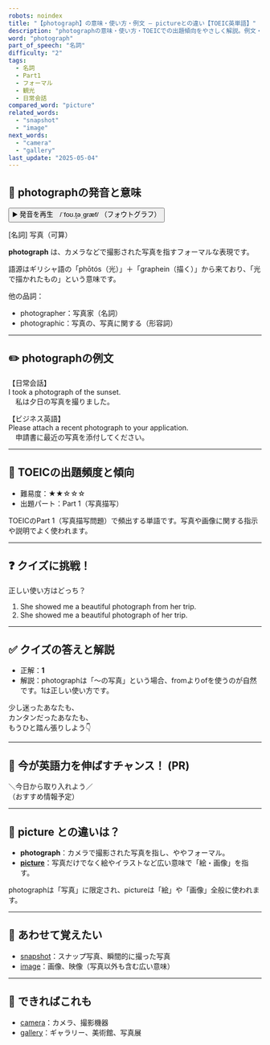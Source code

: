 ```yaml
---
robots: noindex
title: "【photograph】の意味・使い方・例文 ― pictureとの違い【TOEIC英単語】"
description: "photographの意味・使い方・TOEICでの出題傾向をやさしく解説。例文・クイズ付きでpictureとの違いもわかりやすく学べます。"
word: "photograph"
part_of_speech: "名詞"
difficulty: "2"
tags:
  - 名詞
  - Part1
  - フォーマル
  - 観光
  - 日常会話
compared_word: "picture"
related_words:
  - "snapshot"
  - "image"
next_words:
  - "camera"
  - "gallery"
last_update: "2025-05-04"
---
```


## 🔰 photographの発音と意味

<button class="play-audio" onclick="playTTS('photograph')">
  <span class="play-audio-main">
    ▶️ 発音を再生　/ˈfoʊ.t̬əˌɡræf/
  </span>
  <span class="play-audio-sub">
    （フォウトグラフ）
  </span>
</button>

[名詞] 写真（可算）

**photograph** は、カメラなどで撮影された写真を指すフォーマルな表現です。

語源はギリシャ語の「phōtós（光）」＋「graphein（描く）」から来ており、「光で描かれたもの」という意味です。

他の品詞：  
- photographer：写真家（名詞）
- photographic：写真の、写真に関する（形容詞）

---

## ✏️ photographの例文

【日常会話】  
I took a photograph of the sunset.  
　私は夕日の写真を撮りました。

【ビジネス英語】  
Please attach a recent photograph to your application.  
　申請書に最近の写真を添付してください。

---

## 🎯 TOEICの出題頻度と傾向

- 難易度：★★☆☆☆
- 出題パート：Part 1（写真描写）

TOEICのPart 1（写真描写問題）で頻出する単語です。写真や画像に関する指示や説明でよく使われます。

---

## ❓ クイズに挑戦！

正しい使い方はどっち？

1. She showed me a beautiful photograph from her trip.  
2. She showed me a beautiful photograph of her trip.

---

## ✅ クイズの答えと解説

- 正解：**1**
- 解説：photographは「～の写真」という場合、fromよりofを使うのが自然です。1は正しい使い方です。

少し迷ったあなたも、  
カンタンだったあなたも、  
もうひと踏ん張りしよう👇️

---

## 🚀 今が英語力を伸ばすチャンス！ (PR)

<div class="info-center">
＼今日から取り入れよう／<br>  
（おすすめ情報予定）
</div>

---

## 🤔  picture との違いは？

- **photograph**：カメラで撮影された写真を指し、ややフォーマル。
- **[picture](/word/picture)**：写真だけでなく絵やイラストなど広い意味で「絵・画像」を指す。

photographは「写真」に限定され、pictureは「絵」や「画像」全般に使われます。

---

## 🧩 あわせて覚えたい

- [snapshot](/word/snapshot)：スナップ写真、瞬間的に撮った写真
- [image](/word/image)：画像、映像（写真以外も含む広い意味）

---

## 📖 できればこれも

- [camera](/word/camera)：カメラ、撮影機器
- [gallery](/word/gallery)：ギャラリー、美術館、写真展

<!-- cvid: aid04_bid21 -->
